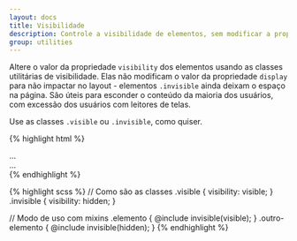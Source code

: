 ```yaml
---
layout: docs
title: Visibilidade
description: Controle a visibilidade de elementos, sem modificar a propriedade display, usando os utilitários de visibilidade.
group: utilities
---
```


Altere o valor da propriedade `visibility` dos elementos usando as classes utilitárias de visibilidade. Elas não modificam o valor da propriedade `display` para não impactar no layout - elementos `.invisible` ainda deixam o espaço na página. São úteis para esconder o conteúdo da maioria dos usuários, com excessão dos usuários com leitores de telas.

Use as classes `.visible` ou `.invisible`, como quiser.

{% highlight html %}
<div class="visible">...</div>
<div class="invisible">...</div>
{% endhighlight %}

{% highlight scss %}
// Como são as classes
.visible {
  visibility: visible;
}
.invisible {
  visibility: hidden;
}

// Modo de uso com mixins
.elemento {
  @include invisible(visible);
}
.outro-elemento {
  @include invisible(hidden);
}
{% endhighlight %}
